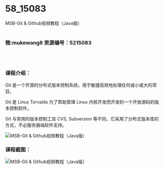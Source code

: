 # 58_15083
MSB-Git &amp; Github视频教程（Java版）
<br/></br>
<h3>微:mukewang8 资源编号：5215083</h3>
<br/></br>
<h3>课程介绍：</h3>
<p><a title="查看与 Git 相关的文章" target="_blank">Git</a> 是一个开源的分布式版本控制系统，用于敏捷高效地处理任何或小或大的项目。</p>
<p>Git 是 Linus Torvalds 为了帮助管理 Linux 内核开发而开发的一个开放源码的版本控制软件。</p>
<p>Git 与常用的版本控制工具 CVS, Subversion 等不同，它采用了分布式版本库的方式，不必服务器端软件支持。</p>
<p><img src="https://www.ko996.com/wp-content/uploads/img/2020/08/2-77.png" alt="MSB-Git &amp; Github视频教程（Java版）"></p>
<div class="info-desc">
<h3>课程截图：</h3>
<p><img src="https://www.ko996.com/wp-content/uploads/img/2020/08/1-81.png" alt="MSB-Git &amp; Github视频教程（Java版）"></p>


			
</div>
